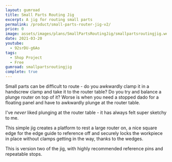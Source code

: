 ```yaml
---
layout: gumroad
title: Small Parts Routing Jig
excerpt: A jig for routing small parts
permalink: /product/small-parts-router-jig-v2/
price: 0
image: assets/images/plans/SmallPartsRoutingJig/smallpartsroutingjig.webp
date: 2021-03-20
youtube:
  - 92srDU-g6Ao
tags:
  - Shop Project
  - Free
gumroad: smallpartsroutingjig
complete: true
---
```


Small parts can be difficult to route - do you awkwardly clamp it in a handscrew clamp and take it to the router table? Do you try and balance a plunge router on top of it? Worse is when you need a stopped dado for a floating panel and have to awkwardly plunge at the router table.

I've *never* liked plunging at the router table - it has always felt super sketchy to me.

This simple jig creates a platform to rest a large router on, a nice square edge for the edge guide to reference off and securely locks the workpiece in place without clamps getting in the way, thanks to the wedges.

This is version two of the jig, with highly recommended reference pins and repeatable stops.